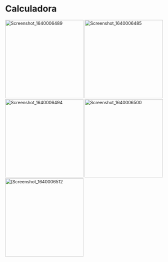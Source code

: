 # Calculadora
<img width="250" alt="Screenshot_1640006489" src="https://user-images.githubusercontent.com/49947803/146773601-8ff624e2-7b18-4b0d-a116-0f66c5b6fbd2.png"> <img width="250" alt="Screenshot_1640006485" src="https://user-images.githubusercontent.com/49947803/146773599-8df2abb1-06f9-4eca-a653-7383da3601e6.png"> 
<img width="250" alt="Screenshot_1640006494" src="https://user-images.githubusercontent.com/49947803/146773603-77fb6cb4-cc52-4b40-a86c-6fe72c401a14.png">
<img width="250" alt="Screenshot_1640006500" src="https://user-images.githubusercontent.com/49947803/146773604-7a160684-ba26-4599-8d67-cb8c293c2f27.png">
<img width="250" alt="[Screenshot_1640006512" src="https://user-images.githubusercontent.com/49947803/146773608-92a71be9-9690-4fcb-9135-8cf56626e488.png">
